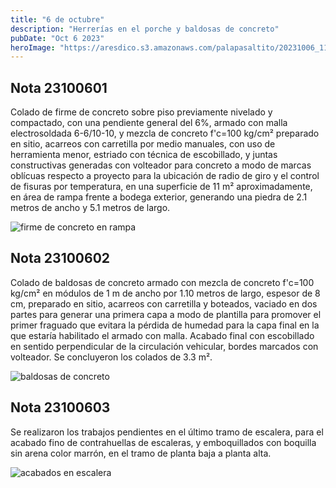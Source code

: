 ```yaml
---
title: "6 de octubre"
description: "Herrerías en el porche y baldosas de concreto"
pubDate: "Oct 6 2023"
heroImage: "https://aresdico.s3.amazonaws.com/palapasaltito/20231006_114527.jpg"
---
```


## Nota 23100601

Colado de firme de concreto sobre piso previamente nivelado y compactado, con una pendiente general del 6%, armado con malla electrosoldada 6-6/10-10, y mezcla de concreto f'c=100 kg/cm² preparado en sitio, acarreos con carretilla por medio manuales, con uso de herramienta menor, estriado con técnica de escobillado, y juntas constructivas generadas con volteador para concreto a modo de marcas oblícuas respecto a proyecto para la ubicación de radio de giro y el control de fisuras por temperatura, en una superficie de 11 m² aproximadamente, en área de rampa frente a bodega exterior, generando una piedra de 2.1 metros de ancho y 5.1 metros de largo.

![firme de concreto en rampa](https://aresdico.s3.amazonaws.com/palapasaltito/20231006_114512.jpg "firme de concreto en rampa")

## Nota 23100602

Colado de baldosas de concreto armado con mezcla de concreto f'c=100 kg/cm² en módulos de 1 m de ancho por 1.10 metros de largo, espesor de 8 cm, preparado en sitio, acarreos con carretilla y boteados, vaciado en dos partes para generar una primera capa a modo de plantilla para promover el primer fraguado que evitara la pérdida de humedad para la capa final en la que estaría habilitado el armado con malla. Acabado final con escobillado en sentido perpendicular de la circulación vehicular, bordes marcados con volteador. Se concluyeron los colados de 3.3 m².

![baldosas de concreto](https://aresdico.s3.amazonaws.com/palapasaltito/20231006_114527.jpg "baldosas de concreto")

## Nota 23100603

Se realizaron los trabajos pendientes en el último tramo de escalera, para el acabado fino de contrahuellas de escaleras, y emboquillados con boquilla sin arena color marrón, en el tramo de planta baja a planta alta.

![acabados en escalera](https://aresdico.s3.amazonaws.com/palapasaltito/20231006_120337.jpg "acabados en escalera")
